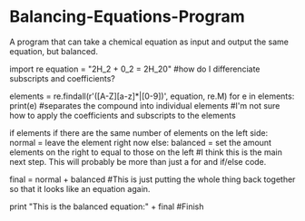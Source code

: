 # Balancing-Equations-Program
A program that can take a chemical equation as input and output the same equation, but balanced.

import re
equation = "2H_2 + 0_2 = 2H_20"
#how do I differenciate subscripts and coefficients?

elements = re.findall(r'([A-Z][a-z]*|[0-9])', equation, re.M)
for e in elements:
    print(e)
#separates the compound into individual elements
#I'm not sure how to apply the coefficients and subscripts to the elements

if elements 
    if there are the same number of elements on the left side:
        normal = leave the element right now
    else:
        balanced = set the amount elements on the right to equal to those on the left
#I think this is the main next step. This will probably be more than just a for and if/else code.

final = normal + balanced
#This is just putting the whole thing back together so that it looks like an equation again.

print "This is the balanced equation:" + final
#Finish
